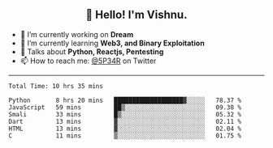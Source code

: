 <h2 align="center">👋 Hello! I'm Vishnu.</h2>


- 🔭 I’m currently working on **Dream**
- 🌱 I’m currently learning **Web3, and Binary Exploitation**
- 💬 Talks about **Python, Reactjs, Pentesting**
- 📫 How to reach me: [@5P34R](https://twitter.com/Vishnu27302693) on Twitter

---
<!--START_SECTION:waka-->

```text
Total Time: 10 hrs 35 mins

Python       8 hrs 20 mins   ███████████████████▓░░░░░   78.37 %
JavaScript   59 mins         ██▒░░░░░░░░░░░░░░░░░░░░░░   09.38 %
Smali        33 mins         █▒░░░░░░░░░░░░░░░░░░░░░░░   05.32 %
Dart         13 mins         ▓░░░░░░░░░░░░░░░░░░░░░░░░   02.11 %
HTML         13 mins         ▓░░░░░░░░░░░░░░░░░░░░░░░░   02.04 %
C            11 mins         ▒░░░░░░░░░░░░░░░░░░░░░░░░   01.75 %
```

<!--END_SECTION:waka-->
